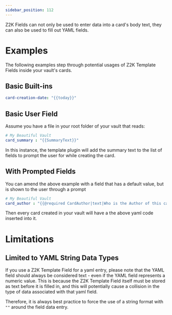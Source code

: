 ```yaml
---
sidebar_position: 112
---
```


Z2K Fields can not only be used to enter data into a card's body text, they can also be used to fill out YAML fields. 

# Examples
The following examples step through potential usages of Z2K Template Fields inside your vault's cards. 
## Basic Built-ins
```yaml
card-creation-date: "{{today}}"
```
## Basic User Field
Assume you have a file in your root folder of your vault that reads:
```yaml
# My Beautiful Vault
card_summary : "{{SummaryText}}"
```

In this instance, the template plugin will add the summary text to the list of fields to prompt the user for while creating the card. 

## With Prompted Fields 
You can amend the above example with a field that has a default value, but is shown to the user through a prompt
```yaml
# My Beautiful Vault
card_author : "{{@required CardAuthor|text|Who is the Author of this card?|My Name|My Name}}"
```

Then every card created in your vault will have a the above yaml code inserted into it.



# Limitations

## Limited to YAML String Data Types
If you use a Z2K Template Field for a yaml entry, please note that the YAML field should always be considered text - even if the YAML field represents a numeric value. This is because the Z2K Template Field itself must be stored as text before it is filled in, and this will potentially cause a collision in the type of data associated with that yaml field.

Therefore, it is always best practice to force the use of a string format with `""` around the field data entry.

